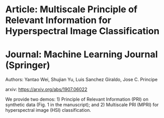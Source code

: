# Article: Multiscale Principle of Relevant Information for Hyperspectral Image Classification

# Journal: Machine Learning Journal (Springer)

Authors: Yantao Wei, Shujian Yu, Luis Sanchez Giraldo, Jose C. Principe

arxiv: https://arxiv.org/abs/1907.06022

We provide two demos: 1) Principle of Relevant Information (PRI) on synthetic data (Fig. 1 in the manuscript); and 2) Multiscale PRI (MPRI) for hyperspectral image (HSI) classification.
